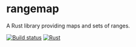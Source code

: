 # rangemap

A Rust library providing maps and sets of ranges.

[![Build status](https://travis-ci.org/jeffparsons/rangemap.svg?branch=master)](https://travis-ci.org/jeffparsons/rangemap)
[![Rust](https://img.shields.io/badge/rust-1.20%2B-blue.svg?maxAge=3600)](https://github.com/jeffparsons/rangemap)
